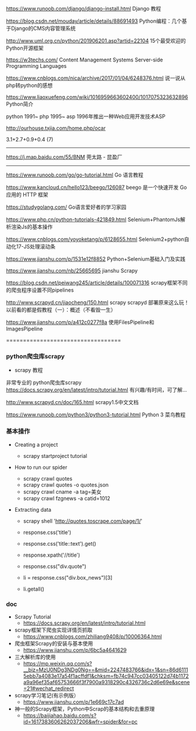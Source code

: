 


https://www.runoob.com/django/django-install.html
Django 教程


https://blog.csdn.net/mouday/article/details/88691493
Python编程：几个基于Django的CMS内容管理系统

http://www.uml.org.cn/python/201906201.asp?artid=22104
15个最受欢迎的Python开源框架


https://w3techs.com/
Content Management Systems
Server-side Programming Languages

https://www.cnblogs.com/nica/archive/2017/01/04/6248376.html
说一说从php转python的感想

https://www.liaoxuefeng.com/wiki/1016959663602400/1017075323632896
Python简介

python 1991~
php 1995~
asp 1996年推出一种Web应用开发技术ASP


http://ourhouse.txjia.com/home.php/ocar

3.1+2.7+0.9+0.4
(7)


---------------------------

https://j.map.baidu.com/55/BNM
莞太路 - 昆盈厂

---------------------------

https://www.runoob.com/go/go-tutorial.html
Go 语言教程

https://www.kancloud.cn/hello123/beego/126087
beego 是一个快速开发 Go 应用的 HTTP 框架

https://studygolang.com/
Go语言爱好者的学习家园


https://www.php.cn/python-tutorials-421849.html
Selenium+PhantomJs解析渲染Js的基本操作


https://www.cnblogs.com/yoyoketang/p/6128655.html
Selenium2+python自动化17-JS处理滚动条


https://www.jianshu.com/p/1531e12f8852
Python+Selenium基础入门及实践


https://www.jianshu.com/nb/25665695
jianshu Scrapy

https://blog.csdn.net/peiwang245/article/details/100071316
scrapy框架不同的爬虫程序设置不同pipelines


http://www.scrapyd.cn/jiaocheng/150.html
scrapy scrapyd 部署原来这么玩！以前看的都是假教程（一）：概述（不看毁一生）


https://www.jianshu.com/p/a412c0277f8a
使用FilesPipeline和ImagesPipeline


==================================


### python爬虫库scrapy


* scrapy 教程

非常专业的 python爬虫库scrapy
https://docs.scrapy.org/en/latest/intro/tutorial.html
有兴趣/有时间，可了解...

http://www.scrapyd.cn/doc/165.html
scrapy1.5中文文档

https://www.runoob.com/python3/python3-tutorial.html
Python 3 菜鸟教程




### 基本操作

* Creating a project
  - scrapy startproject tutorial

* How to run our spider
  - scrapy crawl quotes
  - scrapy crawl quotes -o quotes.json
  - scrapy crawl cname -a tag=美女
  - scrapy crawl fzgnews -a catid=1012

* Extracting data
  - scrapy shell 'http://quotes.toscrape.com/page/1/'
  - response.css('title')
  - response.css('title::text').get()
  - response.xpath('//title')
  - response.css("div.quote")

  - li = response.css("div.box_news")[3]
  - li.getall()


### doc

* Scrapy Tutorial
  - https://docs.scrapy.org/en/latest/intro/tutorial.html
* scrapy框架下爬虫实现详情页抓取
  - https://www.cnblogs.com/zhiliang9408/p/10006364.html
* 爬虫框架Scrapy的安装与基本使用
  - https://www.jianshu.com/p/6bc5a4641629
* 三大解析库的使用
  - https://mp.weixin.qq.com/s?__biz=MzU0NDg3NDg0Ng==&mid=2247483766&idx=1&sn=86d61115ebb7a4083e17a54f1acffdf1&chksm=fb74c947cc03405122d74b1172a9a96ef35af65753666f3f7900a9318290c4326736c2d6e69e&scene=21#wechat_redirect
* scrapy学习笔记(有示例版）
  - https://www.jianshu.com/p/1e669c17c7ad
* 神一般的Scrapy框架，Python中Scrap的基本结构和去重原理
  - https://baijiahao.baidu.com/s?id=1617383606262037206&wfr=spider&for=pc



